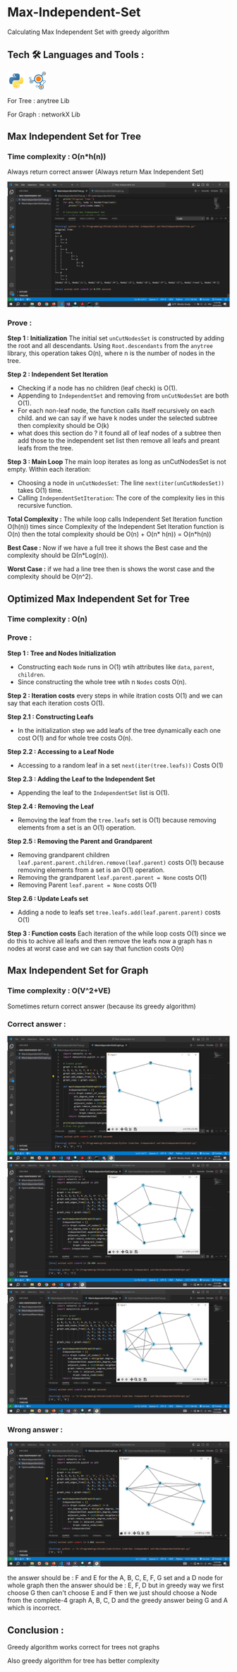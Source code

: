 # Max-Independent-Set
Calculating Max Independent Set with greedy algorithm

## Tech :hammer_and_wrench: Languages and Tools :
<div>
  <img src="https://github.com/devicons/devicon/blob/master/icons/python/python-original.svg" title="Python" alt="Python" width="40" height="40"/>&nbsp;
  <img src="https://github.com/devicons/devicon/blob/master/icons/networkx/networkx-original.svg"  title="Networkx" alt="Networkx" width="40" height="40"/>&nbsp;
</div>

For Tree : anytree Lib

For Graph : networkX Lib

## Max Independent Set for Tree

### Time complexity : O(n*h(n))

Always return correct answer (Always return Max Independent Set)

<img src="/Pictures/1.png"/>

### Prove : 

**Step 1 : Initialization** The initial set ```unCutNodesSet``` is constructed by adding the root and all descendants. Using ```Root.descendants``` from the ```anytree``` library, this operation takes O(n), where n is the number of nodes in the tree.

**Step 2 : Independent Set Iteration** 
- Checking if a node has no children (leaf check) is O(1).
- Appending to ```IndependentSet``` and removing from ```unCutNodesSet``` are both O(1).
- For each non-leaf node, the function calls itself recursively on each child. and we can say if we have k nodes under the selected subtree then complexity should be O(k)
- what does this section do ? it found all of leaf nodes of a subtree then add those to the independent set list then remove all leafs and preant leafs from the tree.

**Step 3 : Main Loop** The main loop iterates as long as unCutNodesSet is not empty. Within each iteration:
- Choosing a node in ```unCutNodesSet```: The line ```next(iter(unCutNodesSet))``` takes O(1) time.
- Calling ```IndependentSetIteration```: The core of the complexity lies in this recursive function.

**Total Complexity :** The while loop calls Independent Set Iteration function O(h(n)) times since Complexity of the Independent Set Iteration function is O(n) then the total complexity should be O(n) + O(n* h(n)) = O(n*h(n))

**Best Case :** Now if we have a full tree it shows the Best case and the complexity should be Ω(n*Log(n)).

**Worst Case :** if we had a line tree then is shows the worst case and the complexity should be O(n^2).

## Optimized Max Independent Set for Tree

### Time complexity : O(n)

### Prove : 

**Step 1 : Tree and Nodes Initialization** 
- Constructing each ```Node``` runs in O(1) wtih attributes like ```data```, ```parent```, ```children```.
- Since constructing the whole tree wtih n ```Nodes``` costs O(n).

**Step 2 : Iteration costs** every steps in while itration costs O(1) and we can say that each iteration costs O(1). 

**Step 2.1 : Constructing Leafs** 
- In the initialization step we add leafs of the tree dynamically each one cost O(1) and for whole tree costs O(n).

**Step 2.2 : Accessing to a Leaf Node** 
- Accessing to a random leaf in a set ```next(iter(tree.leafs))``` Costs O(1)

**Step 2.3 : Adding the Leaf to the Independent Set**
- Appending the leaf to the ```IndependentSet``` list is O(1).

**Step 2.4 : Removing the Leaf**
- Removing the leaf from the ```tree.leafs``` set is O(1) because removing elements from a set is an O(1) operation.

**Step 2.5 : Removing the Parent and Grandparent**
- Removing grandparent children ```leaf.parent.parent.children.remove(leaf.parent)``` costs O(1) because removing elements from a set is an O(1) operation.
- Removing the grandparent ```leaf.parent.parent = None``` costs O(1)
- Removing Parent ```leaf.parent = None``` costs O(1)

**Step 2.6 : Update Leafs set**
- Adding a node to leafs set ```tree.leafs.add(leaf.parent.parent)``` costs O(1)

**Step 3 : Function costs** Each iteration of the while loop costs O(1) since we do this to achive all leafs and then remove the leafs now a graph has n nodes at worst case and we can say that function costs O(n)
 
## Max Independent Set for Graph

### Time complexity : O(V^2+VE)

Sometimes return correct answer (because its greedy algorithm)

### Correct answer :

<img src="/Pictures/3.png"/>

<img src="/Pictures/2.png"/>

<img src="/Pictures/4.png"/>

### Wrong answer :

<img src="/Pictures/5.png"/>

the answer should be : F and E for the A, B, C, E, F, G set and a D node for whole graph then the answer should be : E, F, D but in greedy way we first choose G then can't choose E and F then we just should choose a Node from the complete-4 graph A, B, C, D and the greedy answer being G and A which is incorrect.

## Conclusion :

Greedy algorithm works correct for trees not graphs

Also greedy algorithm for tree has better complexity
